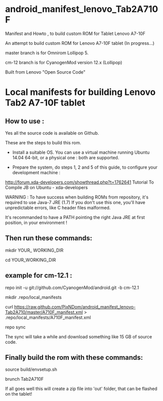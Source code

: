 # android_manifest_lenovo_Tab2A710F
Manifest and Howto , to build custom ROM for Tablet Lenovo A7-10F

An attempt to build custom ROM for Lenovo A7-10F tablet (In progress...)

master branch is for Omnirom Lollipop 5.

cm-12 branch is for CyanogenMod version 12.x (Lollipop)

Built from Lenovo "Open Source Code"



Local manifests for building Lenovo Tab2 A7-10F tablet
======================================================

How to use :
------------

Yes all the source code is available on Github.

These are the steps to build this rom.

- Install a suitable OS. You can use a virtual machine running Ubuntu 14.04 64-bit, or a physical one : both are supported.

- Prepare the system, do steps 1, 2 and 5 of this guide, to configure your development machine :

http://forum.xda-developers.com/showthread.php?t=1762641
Tutorial To Compile JB on Ubuntu - xda-developers

WARNING : To have success when building ROMs from repository, it's required to use Java-7 JRE (1.7)
If you don't use this one, you'll have unpredictable errors, like C header files malformed.

It's recommanded to have a PATH pointing the right Java JRE at first position, in your environment !



Then run these commands:
------------------------

mkdir YOUR_ WORKING_DIR

cd YOUR_WORKING_DIR

example for cm-12.1 :
---------------------

repo init -u git://github.com/CyanogenMod/android.git -b cm-12.1

mkdir .repo/local_manifests

curl https://raw.github.com/PixNDom/android_manifest_lenovo-Tab2A710/master/A710F_manifest.xml > .repo/local_manifests/A710F_manifest.xml

repo sync


The sync will take a while and download something like 15 GB of source code.

Finally build the rom with these commands:
------------------------------------------

 source build/envsetup.sh

 brunch Tab2A710F



If all goes well this will create a zip file into 'out' folder, that can be flashed on the tablet!

